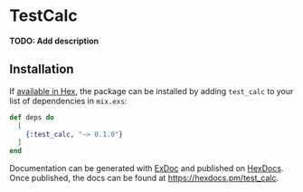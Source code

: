 # TestCalc

**TODO: Add description**

## Installation

If [available in Hex](https://hex.pm/docs/publish), the package can be installed
by adding `test_calc` to your list of dependencies in `mix.exs`:

```elixir
def deps do
  [
    {:test_calc, "~> 0.1.0"}
  ]
end
```

Documentation can be generated with [ExDoc](https://github.com/elixir-lang/ex_doc)
and published on [HexDocs](https://hexdocs.pm). Once published, the docs can
be found at <https://hexdocs.pm/test_calc>.

